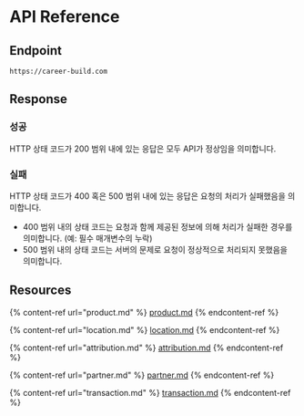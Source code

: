 # API Reference

## Endpoint

`https://career-build.com`&#x20;





## Response

### 성공

HTTP 상태 코드가 200 범위 내에 있는 응답은 모두 API가 정상임을 의미합니다.

### 실패

HTTP 상태 코드가 400 혹은 500 범위 내에 있는 응답은 요청의 처리가 실패했음을 의미합니다.

* 400 범위 내의 상태 코드는 요청과 함께 제공된 정보에 의해 처리가 실패한 경우를 의미합니다. (예: 필수 매개변수의 누락)
* 500 범위 내의 상태 코드는 서버의 문제로 요청이 정상적으로 처리되지 못했음을 의미합니다.





## Resources

{% content-ref url="product.md" %}
[product.md](product.md)
{% endcontent-ref %}

{% content-ref url="location.md" %}
[location.md](location.md)
{% endcontent-ref %}

{% content-ref url="attribution.md" %}
[attribution.md](attribution.md)
{% endcontent-ref %}

{% content-ref url="partner.md" %}
[partner.md](partner.md)
{% endcontent-ref %}

{% content-ref url="transaction.md" %}
[transaction.md](transaction.md)
{% endcontent-ref %}

